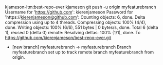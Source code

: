 kjameson-ltm:best-repo-ever kjameson git push -u origin myfeaturebranch
Username for 'https://github.com': kierenjameson
Password for 'https://kierenjameson@github.com':
Counting objects: 6, done.
Delta compression using up to 4 threads.
Compressing objects: 100% (4/4), done.
Writing objects: 100% (6/6), 551 bytes | 0 bytes/s, done.
Total 6 (delta 1), reused 0 (delta 0)
remote: Resolving deltas: 100% (1/1), done.
To https://github.com/kierenjameson/best-repo-ever.git
   * [new branch] myfeaturebranch -> myfeaturebranch
Branch myfeaturebranch set up to track remote branch myfeaturebranch from origin.
